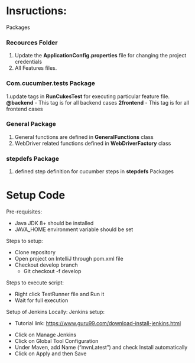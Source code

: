 # Insructions:

Packages

### Recources Folder
1. Update the **ApplicationConfig.properties** file for changing the project credentials
2. All Features files.

### Com.cucumber.tests Package
1.update tags in **RunCukesTest** for executing particular feature file.
**@backend** - This tag is for all backend cases
**2frontend** - This tag is for all frontend cases

### General Package
1. General functions are defined in **GeneralFunctions** class
2. WebDriver related functions defined in **WebDriverFactory** class

### stepdefs Package
1. defined step definition for cucumber steps in **stepdefs** Packages

# Setup Code

Pre-requisites:
- Java JDK 8+ should be installed
- JAVA_HOME environment variable should be set

Steps to setup:
- Clone repository
- Open project on IntelliJ through pom.xml file
- Checkout develop branch
    - Git checkout -f develop

Steps to execute script:
- Right click TestRunner file and Run it
- Wait for full execution

Setup of Jenkins Locally:
Jenkins setup:
* Tutorial link: https://www.guru99.com/download-install-jenkins.html
- Click on Manage Jenkins
- Click on Global Tool Configuration
- Under Maven, add Name (“mvnLatest”) and check Install automatically
- Click on Apply and then Save

